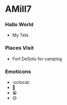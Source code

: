# AMill7

### Hallo World
  - My Tets




### Places Visit
  - Fort DeSoto for camping


### Emoticons
  - :octocat: 
  - :beer:
  - :grinning: 
  - :cry:








